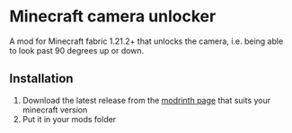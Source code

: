 # Minecraft camera unlocker

A mod for Minecraft fabric 1.21.2+ that unlocks the camera, i.e. being able to look past 90 degrees up or down.

## Installation
1. Download the latest release from the [modrinth page](https://modrinth.com/mod/unlockedcamera/versions) that suits your minecraft version
2. Put it in your mods folder

